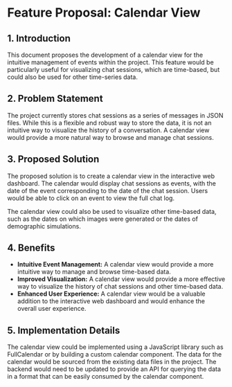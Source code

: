 # Feature Proposal: Calendar View

## 1. Introduction

This document proposes the development of a calendar view for the intuitive management of events within the project. This feature would be particularly useful for visualizing chat sessions, which are time-based, but could also be used for other time-series data.

## 2. Problem Statement

The project currently stores chat sessions as a series of messages in JSON files. While this is a flexible and robust way to store the data, it is not an intuitive way to visualize the history of a conversation. A calendar view would provide a more natural way to browse and manage chat sessions.

## 3. Proposed Solution

The proposed solution is to create a calendar view in the interactive web dashboard. The calendar would display chat sessions as events, with the date of the event corresponding to the date of the chat session. Users would be able to click on an event to view the full chat log.

The calendar view could also be used to visualize other time-based data, such as the dates on which images were generated or the dates of demographic simulations.

## 4. Benefits

*   **Intuitive Event Management:** A calendar view would provide a more intuitive way to manage and browse time-based data.
*   **Improved Visualization:** A calendar view would provide a more effective way to visualize the history of chat sessions and other time-based data.
*   **Enhanced User Experience:** A calendar view would be a valuable addition to the interactive web dashboard and would enhance the overall user experience.

## 5. Implementation Details

The calendar view could be implemented using a JavaScript library such as FullCalendar or by building a custom calendar component. The data for the calendar would be sourced from the existing data files in the project. The backend would need to be updated to provide an API for querying the data in a format that can be easily consumed by the calendar component.
